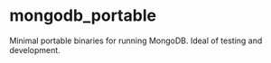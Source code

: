 # mongodb_portable
Minimal portable binaries for running MongoDB. Ideal of testing and development.
